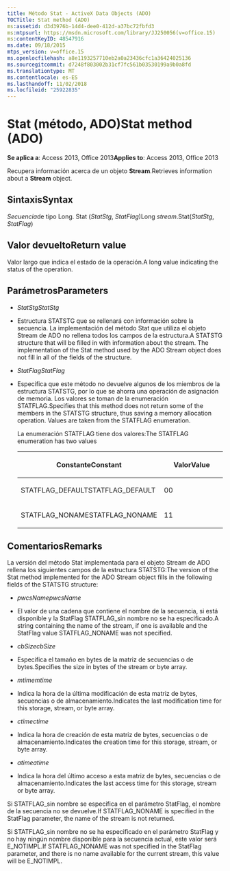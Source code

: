 ```yaml
---
title: Método Stat - ActiveX Data Objects (ADO)
TOCTitle: Stat method (ADO)
ms:assetid: d3d3976b-14d4-dee0-412d-a37bc72fbfd3
ms:mtpsurl: https://msdn.microsoft.com/library/JJ250056(v=office.15)
ms:contentKeyID: 48547916
ms.date: 09/18/2015
mtps_version: v=office.15
ms.openlocfilehash: a8e1193257710eb2a0a23436cfc1a36424025136
ms.sourcegitcommit: d7248f803002b31cf7fc561b03530199a9b0a8fd
ms.translationtype: MT
ms.contentlocale: es-ES
ms.lasthandoff: 11/02/2018
ms.locfileid: "25922835"
---
```

# <a name="stat-method-ado"></a><span data-ttu-id="13a23-102">Stat (método, ADO)</span><span class="sxs-lookup"><span data-stu-id="13a23-102">Stat method (ADO)</span></span>


<span data-ttu-id="13a23-103">**Se aplica a**: Access 2013, Office 2013</span><span class="sxs-lookup"><span data-stu-id="13a23-103">**Applies to**: Access 2013, Office 2013</span></span>

<span data-ttu-id="13a23-104">Recupera información acerca de un objeto **Stream**.</span><span class="sxs-lookup"><span data-stu-id="13a23-104">Retrieves information about a **Stream** object.</span></span>

## <a name="syntax"></a><span data-ttu-id="13a23-105">Sintaxis</span><span class="sxs-lookup"><span data-stu-id="13a23-105">Syntax</span></span>

<span data-ttu-id="13a23-106">*Secuencia*de tipo Long. Stat (*StatStg*, *StatFlag*)</span><span class="sxs-lookup"><span data-stu-id="13a23-106">Long *stream*.Stat(*StatStg*, *StatFlag*)</span></span>

## <a name="return-value"></a><span data-ttu-id="13a23-107">Valor devuelto</span><span class="sxs-lookup"><span data-stu-id="13a23-107">Return value</span></span>

<span data-ttu-id="13a23-108">Valor largo que indica el estado de la operación.</span><span class="sxs-lookup"><span data-stu-id="13a23-108">A long value indicating the status of the operation.</span></span>

## <a name="parameters"></a><span data-ttu-id="13a23-109">Parámetros</span><span class="sxs-lookup"><span data-stu-id="13a23-109">Parameters</span></span>

  - <span data-ttu-id="13a23-110">*StatStg*</span><span class="sxs-lookup"><span data-stu-id="13a23-110">*StatStg*</span></span>

  - <span data-ttu-id="13a23-p101">Estructura STATSTG que se rellenará con información sobre la secuencia. La implementación del método Stat que utiliza el objeto Stream de ADO no rellena todos los campos de la estructura.</span><span class="sxs-lookup"><span data-stu-id="13a23-p101">A STATSTG structure that will be filled in with information about the stream. The implementation of the Stat method used by the ADO Stream object does not fill in all of the fields of the structure.</span></span>

  - <span data-ttu-id="13a23-113">*StatFlag*</span><span class="sxs-lookup"><span data-stu-id="13a23-113">*StatFlag*</span></span>

  - <span data-ttu-id="13a23-p102">Especifica que este método no devuelve algunos de los miembros de la estructura STATSTG, por lo que se ahorra una operación de asignación de memoria. Los valores se toman de la enumeración STATFLAG.</span><span class="sxs-lookup"><span data-stu-id="13a23-p102">Specifies that this method does not return some of the members in the STATSTG structure, thus saving a memory allocation operation. Values are taken from the STATFLAG enumeration.</span></span>  
      
    <span data-ttu-id="13a23-116">La enumeración STATFLAG tiene dos valores:</span><span class="sxs-lookup"><span data-stu-id="13a23-116">The STATFLAG enumeration has two values</span></span>
    
    <table>
    <colgroup>
    <col style="width: 50%" />
    <col style="width: 50%" />
    </colgroup>
    <thead>
    <tr class="header">
    <th><p><span data-ttu-id="13a23-117">Constante</span><span class="sxs-lookup"><span data-stu-id="13a23-117">Constant</span></span></p></th>
    <th><p><span data-ttu-id="13a23-118">Valor</span><span class="sxs-lookup"><span data-stu-id="13a23-118">Value</span></span></p></th>
    </tr>
    </thead>
    <tbody>
    <tr class="odd">
    <td><p><span data-ttu-id="13a23-119">STATFLAG_DEFAULT</span><span class="sxs-lookup"><span data-stu-id="13a23-119">STATFLAG_DEFAULT</span></span></p></td>
    <td><p><span data-ttu-id="13a23-120">0</span><span class="sxs-lookup"><span data-stu-id="13a23-120">0</span></span></p></td>
    </tr>
    <tr class="even">
    <td><p><span data-ttu-id="13a23-121">STATFLAG_NONAME</span><span class="sxs-lookup"><span data-stu-id="13a23-121">STATFLAG_NONAME</span></span></p></td>
    <td><p><span data-ttu-id="13a23-122">1</span><span class="sxs-lookup"><span data-stu-id="13a23-122">1</span></span></p></td>
    </tr>
    </tbody>
    </table>


## <a name="remarks"></a><span data-ttu-id="13a23-123">Comentarios</span><span class="sxs-lookup"><span data-stu-id="13a23-123">Remarks</span></span>

<span data-ttu-id="13a23-124">La versión del método Stat implementada para el objeto Stream de ADO rellena los siguientes campos de la estructura STATSTG:</span><span class="sxs-lookup"><span data-stu-id="13a23-124">The version of the Stat method implemented for the ADO Stream object fills in the following fields of the STATSTG structure:</span></span>

  - <span data-ttu-id="13a23-125">*pwcsName*</span><span class="sxs-lookup"><span data-stu-id="13a23-125">*pwcsName*</span></span>

  - <span data-ttu-id="13a23-126">El valor de una cadena que contiene el nombre de la secuencia, si está disponible y la StatFlag STATFLAG\_sin nombre no se ha especificado.</span><span class="sxs-lookup"><span data-stu-id="13a23-126">A string containing the name of the stream, if one is available and the StatFlag value STATFLAG\_NONAME was not specified.</span></span>

  - <span data-ttu-id="13a23-127">*cbSize*</span><span class="sxs-lookup"><span data-stu-id="13a23-127">*cbSize*</span></span>

  - <span data-ttu-id="13a23-128">Especifica el tamaño en bytes de la matriz de secuencias o de bytes.</span><span class="sxs-lookup"><span data-stu-id="13a23-128">Specifies the size in bytes of the stream or byte array.</span></span>

  - <span data-ttu-id="13a23-129">*mtime*</span><span class="sxs-lookup"><span data-stu-id="13a23-129">*mtime*</span></span>

  - <span data-ttu-id="13a23-130">Indica la hora de la última modificación de esta matriz de bytes, secuencias o de almacenamiento.</span><span class="sxs-lookup"><span data-stu-id="13a23-130">Indicates the last modification time for this storage, stream, or byte array.</span></span>

  - <span data-ttu-id="13a23-131">*ctime*</span><span class="sxs-lookup"><span data-stu-id="13a23-131">*ctime*</span></span>

  - <span data-ttu-id="13a23-132">Indica la hora de creación de esta matriz de bytes, secuencias o de almacenamiento.</span><span class="sxs-lookup"><span data-stu-id="13a23-132">Indicates the creation time for this storage, stream, or byte array.</span></span>

  - <span data-ttu-id="13a23-133">*atime*</span><span class="sxs-lookup"><span data-stu-id="13a23-133">*atime*</span></span>

  - <span data-ttu-id="13a23-134">Indica la hora del último acceso a esta matriz de bytes, secuencias o de almacenamiento.</span><span class="sxs-lookup"><span data-stu-id="13a23-134">Indicates the last access time for this storage, stream or byte array.</span></span>

<span data-ttu-id="13a23-135">Si STATFLAG\_sin nombre se especifica en el parámetro StatFlag, el nombre de la secuencia no se devuelve.</span><span class="sxs-lookup"><span data-stu-id="13a23-135">If STATFLAG\_NONAME is specified in the StatFlag parameter, the name of the stream is not returned.</span></span>

<span data-ttu-id="13a23-136">Si STATFLAG\_sin nombre no se ha especificado en el parámetro StatFlag y no hay ningún nombre disponible para la secuencia actual, este valor será E\_NOTIMPL.</span><span class="sxs-lookup"><span data-stu-id="13a23-136">If STATFLAG\_NONAME was not specified in the StatFlag parameter, and there is no name available for the current stream, this value will be E\_NOTIMPL.</span></span>

